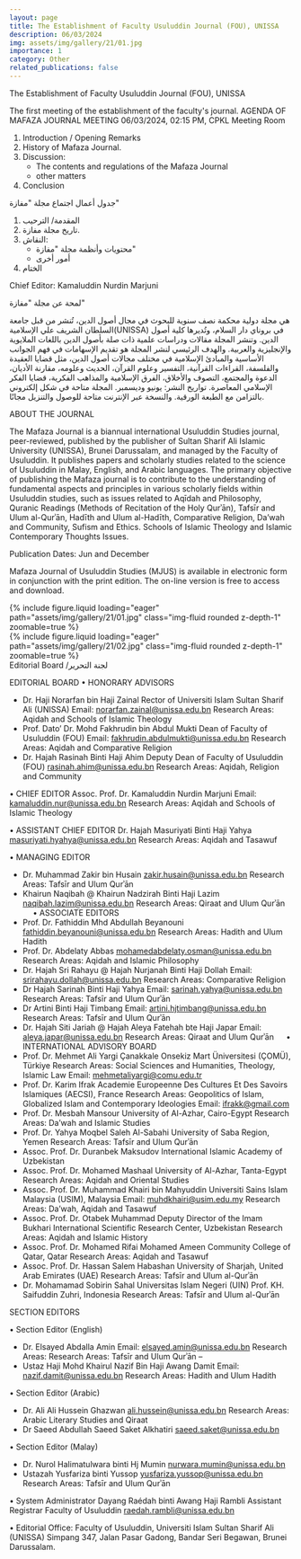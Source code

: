 ```yaml
---
layout: page
title: The Establishment of Faculty Usuluddin Journal (FOU), UNISSA
description: 06/03/2024
img: assets/img/gallery/21/01.jpg
importance: 1
category: Other
related_publications: false
---
```


<p class="distill-post-title">The Establishment of Faculty Usuluddin Journal (FOU), UNISSA</p>

The first meeting of the establishment of the faculty's journal.
AGENDA OF MAFAZA JOURNAL MEETING
06/03/2024, 02:15 PM, CPKL Meeting Room

1. Introduction / Opening Remarks
2. History of Mafaza Journal.
3. Discussion:
   - The contents and regulations of the Mafaza Journal
   - other matters
4. Conclusion

جدول أعمال اجتماع مجلة "مفازة"

1. المقدمة/ الترحيب
2. تاريخ مجلة مفازة.
3. النقاش:
   - محتويات وأنظمة مجلة "مفازة"
   - أمور أخرى
4. الختام

Chief Editor: Kamaluddin Nurdin Marjuni

لمحة عن مجلة "مفازة"

هي مجلة دولية محكمة نصف سنوية للبحوث في مجال أصول الدين، تُنشر من قبل جامعة السلطان الشريف علي الإسلامية(UNISSA) في بروناي دار السلام، وتُديرها كلية أصول الدين. وتنشر المجلة مقالات ودراسات علمية ذات صلة بأصول الدين باللغات الملايوية والإنجليزية والعربية. والهدف الرئيسي لنشر المجلة هو تقديم الإسهامات في فهم الجوانب الأساسية والمبادئ الإسلامية في مختلف مجالات أصول الدين، مثل قضايا العقيدة والفلسفة، القراءات القرآنية، التفسير وعلوم القرآن، الحديث وعلومه، مقارنة الأديان، الدعوة والمجتمع، التصوف والأخلاق، الفرق الإسلامية والمذاهب الفكرية، قضايا الفكر الإسلامي المعاصرة.
تواريخ النشر: يونيو وديسمبر.
المجلة متاحة في شكل إلكتروني بالتزامن مع الطبعة الورقية. والنسخة عبر الإنترنت متاحة للوصول والتنزيل مجانًا.

ABOUT THE JOURNAL

The Mafaza Journal is a biannual international Usuluddin Studies journal, peer-reviewed, published by the publisher of Sultan Sharif Ali Islamic University (UNISSA), Brunei Darussalam, and managed by the Faculty of Usuluddin. It publishes papers and scholarly studies related to the science of Usuluddin in Malay, English, and Arabic languages. The primary objective of publishing the Mafaza journal is to contribute to the understanding of fundamental aspects and principles in various scholarly fields within Usuluddin studies, such as issues related to Aqīdah and Philosophy, Quranic Readings (Methods of Recitation of the Holy Qurʾān), Tafsīr and Ulum al-Qurʾān, Hadīth and Ulum al-Hadīth, Comparative Religion, Da’wah and Community, Sufism and Ethics. Schools of Islamic Theology and Islamic Contemporary Thoughts Issues.

Publication Dates: Jun and December

Mafaza Journal of Usuluddin Studies (MJUS) is available in electronic form in conjunction with the print edition. The on-line version is free to access and download.

<div class="row mt-3">
    <div class="col-sm mt-3 mt-md-0">
        {% include figure.liquid loading="eager" path="assets/img/gallery/21/01.jpg" class="img-fluid rounded z-depth-1" zoomable=true %}
    </div>
    <div class="col-sm mt-3 mt-md-0">
        {% include figure.liquid loading="eager" path="assets/img/gallery/21/02.jpg" class="img-fluid rounded z-depth-1" zoomable=true %}
    </div>
</div>
<div class="caption">
    Editorial Board /لجنة التحرير
</div>

EDITORIAL BOARD
•	HONORARY ADVISORS 
- Dr. Haji Norarfan bin Haji Zainal
Rector of Universiti Islam Sultan Sharif Ali (UNISSA)
Email: norarfan.zainal@unissa.edu.bn
Research Areas: Aqidah and Schools of Islamic Theology
- Prof. Dato’ Dr. Mohd Fakhrudin bin Abdul Mukti
Dean of Faculty of Usuluddin (FOU)
Email: fakhrudin.abdulmukti@unissa.edu.bn
Research Areas: Aqidah and Comparative Religion
- Dr. Hajah Rasinah Binti Haji Ahim
Deputy Dean of Faculty of Usuluddin (FOU)
rasinah.ahim@unissa.edu.bn
Research Areas: Aqidah, Religion and Community

•	CHIEF EDITOR 
Assoc. Prof. Dr. Kamaluddin Nurdin Marjuni
Email: kamaluddin.nur@unissa.edu.bn
Research Areas: Aqidah and Schools of Islamic Theology

•	ASSISTANT CHIEF EDITOR
Dr. Hajah Masuriyati Binti Haji Yahya
masuriyati.hyahya@unissa.edu.bn
Research Areas: Aqidah and Tasawuf

•	MANAGING EDITOR
- Dr. Muhammad Zakir bin Husain
zakir.husain@unissa.edu.bn
Research Areas: Tafsīr and Ulum Qurʾān
- Khairun Naqibah @ Khairun Nadzirah Binti Haji Lazim
naqibah.lazim@unissa.edu.bn
Research Areas: Qiraat and Ulum Qurʾān
 
•	ASSOCIATE EDITORS 
- Prof. Dr. Fathiddin Mhd Abdullah Beyanouni
fathiddin.beyanouni@unissa.edu.bn
Research Areas: Hadith and Ulum Hadith
- Prof. Dr. Abdelaty Abbas
mohamedabdelaty.osman@unissa.edu.bn
Research Areas: Aqidah and Islamic Philosophy 
- Dr. Hajah Sri Rahayu @ Hajah Nurjanah Binti Haji Dollah
Email: srirahayu.dollah@unissa.edu.bn
Research Areas: Comparative Religion
- Dr Hajah Sarinah Binti Haji Yahya
Email: sarinah.yahya@unissa.edu.bn
Research Areas: Tafsīr and Ulum Qurʾān
- Dr Artini Binti Haji Timbang
Email: artini.hjtimbang@unissa.edu.bn
Research Areas: Tafsīr and Ulum Qurʾān
- Dr. Hajah Siti Jariah @ Hajah Aleya Fatehah bte Haji Japar
Email: aleya.japar@unissa.edu.bn
Research Areas: Qiraat and Ulum Qurʾān
 
•	INTERNATIONAL ADVISORY BOARD
- Prof. Dr. Mehmet Ali Yargi
Çanakkale Onsekiz Mart Üniversitesi (ÇOMÜ), Türkiye
Research Areas: Social Sciences and Humanities, Theology, Islamic Law
Email: mehmetaliyargi@comu.edu.tr 
- Prof. Dr. Karim Ifrak
Academie Europeenne Des Cultures Et Des Savoirs Islamiques (AECSI), France
Research Areas: Geopolitics of Islam, Globalized Islam and Contemporary Ideologies
Email: ifrakk@gmail.com
- Prof. Dr. Mesbah Mansour 
University of Al-Azhar, Cairo-Egypt
Research Areas: Da’wah and Islamic Studies
- Prof. Dr. Yahya Moqbel Saleh Al-Sabahi
University of Saba Region, Yemen
Research Areas: Tafsīr and Ulum Qurʾān 
- Assoc. Prof. Dr. Duranbek Maksudov
International Islamic Academy of Uzbekistan
-	Assoc. Prof. Dr. Mohamed Mashaal
University of Al-Azhar, Tanta-Egypt
Research Areas: Aqidah and Oriental Studies
- Assoc. Prof. Dr. Muhammad Khairi bin Mahyuddin
Universiti Sains Islam Malaysia (USIM), Malaysia
Email: muhdkhairi@usim.edu.my
Research Areas: Da’wah, Aqidah and Tasawuf
- Assoc. Prof. Dr. Otabek Muhammad
Deputy Director of the Imam Bukhari International Scientific Research Center, Uzbekistan
Research Areas: Aqidah and Islamic History
-	Assoc. Prof.  Dr. Mohamed Rifai Mohamed Ameen 
Community College of Qatar, Qatar
Research Areas: Aqidah and Tasawuf
- Assoc. Prof.  Dr. Hassan Salem Habashan
University of Sharjah, United Arab Emirates (UAE)
Research Areas: Tafsīr and Ulum al-Qurʾān
- Dr. Mohamamad Sobirin Sahal
 Universitas Islam Negeri (UIN) Prof. KH. Saifuddin Zuhri, Indonesia
Research Areas: Tafsīr and Ulum al-Qurʾān

SECTION EDITORS

•	Section Editor (English)
- Dr. Elsayed Abdalla Amin
Email: elsayed.amin@unissa.edu.bn
Research Areas: Research Areas: Tafsīr and Ulum Qurʾān –
- Ustaz Haji Mohd Khairul Nazif Bin Haji Awang Damit
Email: nazif.damit@unissa.edu.bn
Research Areas: Hadith and Ulum Hadith

•	Section Editor (Arabic)
- Dr. Ali Ali Hussein Ghazwan
ali.hussein@unissa.edu.bn
Research Areas: Arabic Literary Studies and Qiraat
- Dr Saeed Abdullah Saeed Saket Alkhatiri
saeed.saket@unissa.edu.bn

•	Section Editor (Malay)
- Dr. Nurol Halimatulwara binti Hj Mumin
nurwara.mumin@unissa.edu.bn
- Ustazah Yusfariza binti Yussop
yusfariza.yussop@unissa.edu.bn
Research Areas: Tafsīr and Ulum Qurʾān 

•	System Administrator
Dayang Raédah binti Awang Haji Rambli
Assistant Registrar Faculty of Usuluddin
raedah.rambli@unissa.edu.bn

•	Editorial Office: Faculty of Usuluddin, Universiti Islam Sultan Sharif Ali (UNISSA)
Simpang 347, Jalan Pasar Gadong, Bandar Seri Begawan, Brunei Darussalam.
